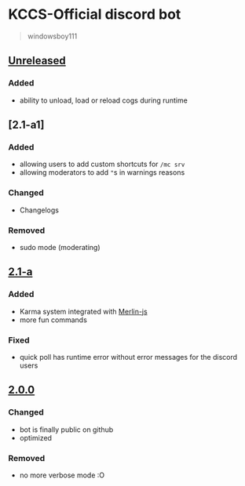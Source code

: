 # KCCS-Official discord bot
> windowsboy111

## [Unreleased]
### Added
- ability to unload, load or reload cogs during runtime


## [2.1-a1]
### Added
- allowing users to add custom shortcuts for `/mc srv`
- allowing moderators to add `"`s in warnings reasons
### Changed
- Changelogs
### Removed
- sudo mode (moderating)

## [2.1-a]
### Added
- Karma system integrated with [Merlin-js]
- more fun commands
### Fixed
- quick poll has runtime error without error messages for the discord users

## [2.0.0]
### Changed
- bot is finally public on github
- optimized
### Removed
- no more verbose mode :O


[Unreleased]:   https://github.com/windowsboy111/Merlin-py/compare/3.0-a...HEAD
[3.0-a1]:       https://github.com/windowsboy111/Merlin-py/compare/2.0.0...3.0-a
[2.1-a]:        https://github.com/windowsboy111/Merlin-py/compare/2.0.0...3.0-a
[2.0.0]:        https://github.com/windowsboy111/Merlin-py/releases/tag/2.0.0

[Merlin-js]:    https://github.com/windowsboy111/Merlin-js
